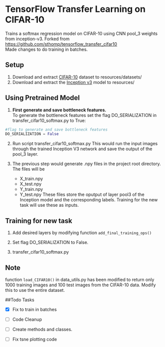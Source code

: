 # TensorFlow Transfer Learning on CIFAR-10
Trains a softmax regression model on CIFAR-10 using CNN pool_3 weights from inception-v3.
Forked from https://github.com/sthomp/tensorflow_transfer_cifar10<br />
Made changes to do training in batches.

## Setup
1. Download and extract [CIFAR-10](https://www.cs.toronto.edu/~kriz/cifar-10-python.tar.gz) dataset to resources/datasets/
2. Download  and extract the [Inception v3](http://download.tensorflow.org/models/image/imagenet/inception-2015-12-05.tgz) model to resources/

## Using Pretrained Model
1. **First generate and save bottleneck features.**<br />
To generate the bottleneck features set the flag DO_SERIALIZATION in transfer_cifar10_softmax.py to True:<br />
```python
#flag to generate and save bottleneck features
DO_SERIALIZATION = False
```
2. Run script transfer_cifar10_softmax.py
This would run the input images through the trained Inception V3 network and save the output of the pool_3 layer.

3. The previous step would generate .npy files in the project root directory. The files will be
    * X_train.npy
    * X_test.npy
    * Y_train.npy
    * Y_test.npy
   These files store the oputput of layer pool3 of the Inception model and the corresponding labels. Training for the new task will use these as inputs.

## Training for new task
1. Add desired layers by modifying function ```add_final_training_ops()```

2. Set flag DO_SERIALIZATION to False.

3. transfer_cifar10_softmax.py

## Note
function ```load_CIFAR10()``` in data_utils.py has been modified to return only 1000 training images and 100 test images from the CIFAR-10 data. Modify this to use the entire dataset.

##Todo Tasks
- [x] Fix to train in batches
- [ ] Code Cleanup
- [ ] Create methods and classes.
- [ ] Fix tsne plotting code



